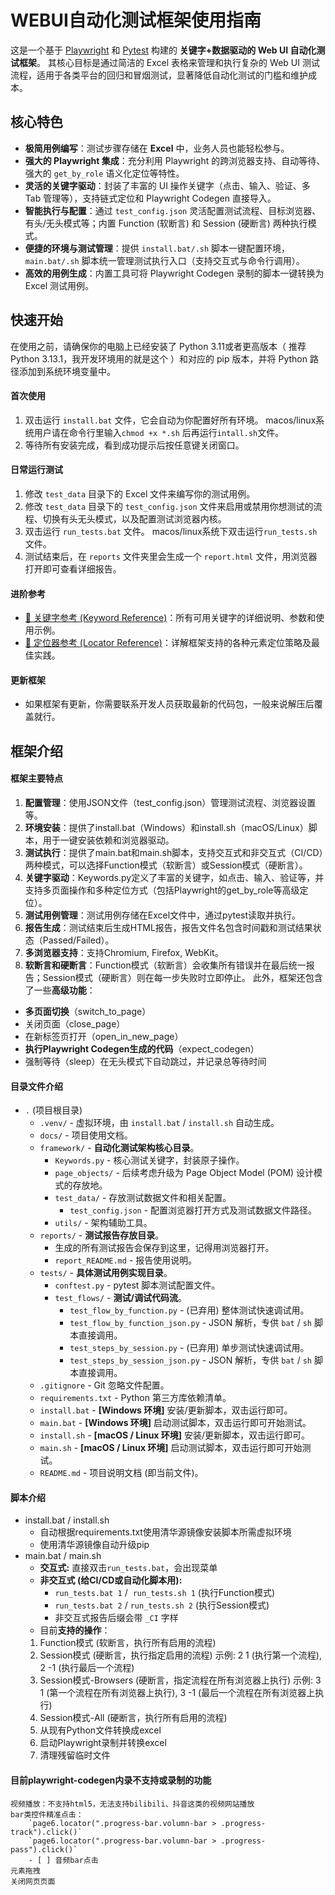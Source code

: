# WEBUI自动化测试框架使用指南
这是一个基于 [Playwright](https://playwright.dev/python/) 和 [Pytest](https://docs.pytest.org/) 构建的 **关键字+数据驱动的 Web UI 自动化测试框架**。
其核心目标是通过简洁的 Excel 表格来管理和执行复杂的 Web UI 测试流程，适用于各类平台的回归和冒烟测试，显著降低自动化测试的门槛和维护成本。
## 核心特色
* **极简用例编写**：测试步骤存储在 **Excel** 中，业务人员也能轻松参与。
* **强大的 Playwright 集成**：充分利用 Playwright 的跨浏览器支持、自动等待、强大的 `get_by_role` 语义化定位等特性。
* **灵活的关键字驱动**：封装了丰富的 UI 操作关键字（点击、输入、验证、多 Tab 管理等），支持链式定位和 Playwright Codegen 直接导入。
* **智能执行与配置**：通过 `test_config.json` 灵活配置测试流程、目标浏览器、有头/无头模式等；内置 Function (软断言) 和 Session (硬断言) 两种执行模式。
* **便捷的环境与测试管理**：提供 `install.bat/.sh` 脚本一键配置环境，`main.bat/.sh` 脚本统一管理测试执行入口（支持交互式与命令行调用）。
* **高效的用例生成**：内置工具可将 Playwright Codegen 录制的脚本一键转换为 Excel 测试用例。
## 快速开始
在使用之前，请确保你的电脑上已经安装了 Python 3.11或者更高版本（ 推荐 Python 3.13.1，我开发环境用的就是这个 ）和对应的 pip 版本，并将 Python 路径添加到系统环境变量中。
#### 首次使用
1. 双击运行 `install.bat` 文件，它会自动为你配置好所有环境。
   macos/linux系统用户请在命令行里输入`chmod +x *.sh` 后再运行`intall.sh`文件。
2. 等待所有安装完成，看到成功提示后按任意键关闭窗口。
#### 日常运行测试
1. 修改 `test_data` 目录下的 Excel 文件来编写你的测试用例。
2. 修改 `test_data` 目录下的 `test_config.json` 文件来启用或禁用你想测试的流程、切换有头无头模式，以及配置测试浏览器内核。
3. 双击运行 `run_tests.bat` 文件。
   macos/linux系统下双击运行`run_tests.sh`文件。
4. 测试结束后，在 `reports` 文件夹里会生成一个 `report.html` 文件，用浏览器打开即可查看详细报告。
#### 进阶参考
* [🔧 关键字参考 (Keyword Reference)](./docs/自动化框架关键字使用指南.md)：所有可用关键字的详细说明、参数和使用示例。
* [📍 定位器参考 (Locator Reference)](./docs/自动化框架定位器使用指南.md)：详解框架支持的各种元素定位策略及最佳实践。
#### 更新框架
- 如果框架有更新，你需要联系开发人员获取最新的代码包，一般来说解压后覆盖就行。

## 框架介绍
#### 框架主要特点
1. **配置管理**：使用JSON文件（test_config.json）管理测试流程、浏览器设置等。
2. **环境安装**：提供了install.bat（Windows）和install.sh（macOS/Linux）脚本，用于一键安装依赖和浏览器驱动。
3. **测试执行**：提供了main.bat和main.sh脚本，支持交互式和非交互式（CI/CD）两种模式，可以选择Function模式（软断言）或Session模式（硬断言）。
4. **关键字驱动**：Keywords.py定义了丰富的关键字，如点击、输入、验证等，并支持多页面操作和多种定位方式（包括Playwright的get_by_role等高级定位）。
5. **测试用例管理**：测试用例存储在Excel文件中，通过pytest读取并执行。
6. **报告生成**：测试结束后生成HTML报告，报告文件名包含时间戳和测试结果状态（Passed/Failed）。
7. **多浏览器支持**：支持Chromium, Firefox, WebKit。
8. **软断言和硬断言**：Function模式（软断言）会收集所有错误并在最后统一报告；Session模式（硬断言）则在每一步失败时立即停止。
此外，框架还包含了一些**高级功能**：
- **多页面切换**（switch_to_page）
- 关闭页面（close_page）
- 在新标签页打开（open_in_new_page）
- **执行Playwright Codegen生成的代码**（expect_codegen）
- 强制等待（sleep）在无头模式下自动跳过，并记录总等待时间

#### 目录文件介绍
*   `.` (项目根目录)
    *   `.venv/` - 虚拟环境，由 `install.bat` / `install.sh` 自动生成。
    *   `docs/` - 项目使用文档。
    *   `framework/` - **自动化测试架构核心目录**。
        *   `Keywords.py` - 核心测试关键字，封装原子操作。
        *   `page_objects/` - 后续考虑升级为 Page Object Model (POM) 设计模式的存放地。
        *   `test_data/` - 存放测试数据文件和相关配置。
            *   `test_config.json` - 配置浏览器打开方式及测试数据文件路径。
        *   `utils/` - 架构辅助工具。
    *   `reports/` - **测试报告存放目录**。
        *   生成的所有测试报告会保存到这里，记得用浏览器打开。
        *   `report_README.md` - 报告使用说明。
    *   `tests/` - **具体测试用例实现目录**。
        *   `conftest.py` - pytest 脚本测试配置文件。
        *   `test_flows/` - **测试/调试代码流**。
            *   `test_flow_by_function.py` - (已弃用) 整体测试快速调试用。
            *   `test_flow_by_function_json.py` - JSON 解析，专供 `bat` / `sh` 脚本直接调用。
            *   `test_steps_by_session.py` - (已弃用) 单步测试快速调试用。
            *   `test_steps_by_session_json.py` - JSON 解析，专供 `bat` / `sh` 脚本直接调用。
    *   `.gitignore` - Git 忽略文件配置。
    *   `requirements.txt` - Python 第三方库依赖清单。
    *   `install.bat` - **[Windows 环境]** 安装/更新脚本，双击运行即可。
    *   `main.bat` - **[Windows 环境]** 启动测试脚本，双击运行即可开始测试。
    *   `install.sh` - **[macOS / Linux 环境]** 安装/更新脚本，双击运行即可。
    *   `main.sh` - **[macOS / Linux 环境]** 启动测试脚本，双击运行即可开始测试。
    *   `README.md` - 项目说明文档 (即当前文件)。
#### 脚本介绍
- install.bat / install.sh
	- 自动根据requirements.txt使用清华源镜像安装脚本所需虚拟环境
	- 使用清华源镜像自动升级pip
- main.bat / main.sh
	- **交互式:** 直接双击`run_tests.bat`，会出现菜单
	- **非交互式 (给CI/CD或自动化脚本用):**
	    - `run_tests.bat 1` /  `run_tests.sh 1` (执行Function模式)
	    - `run_tests.bat 2` / `run_tests.sh 2` (执行Session模式)
	    - 非交互式报告后缀会带 `_CI` 字样
	- 目前**支持的操作**：
    1. Function模式 (软断言，执行所有启用的流程)
    2. Session模式  (硬断言，执行指定启用的流程)
       示例: 2 1 (执行第一个流程), 2 -1 (执行最后一个流程)
    3. Session模式-Browsers (硬断言，指定流程在所有浏览器上执行)
       示例: 3 1 (第一个流程在所有浏览器上执行), 3 -1 (最后一个流程在所有浏览器上执行)
    4. Session模式-All (硬断言，执行所有启用的流程)
    5. 从现有Python文件转换成excel
    6. 启动Playwright录制并转换excel
    7. 清理残留临时文件
#### 目前playwright-codegen内录**不支持**或录制的功能
	视频播放：不支持html5，无法支持bilibili、抖音这类的视频网站播放
	bar类控件精准点击：
	    `page6.locator(".progress-bar.volumn-bar > .progress-track").click()`
	    `page6.locator(".progress-bar.volumn-bar > .progress-pass").click()`
	    - [ ] 音频bar点击
	元素拖拽
	关闭网页页面

